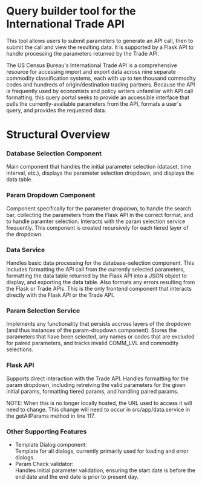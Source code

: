# Query builder tool for the International Trade API

This tool allows users to submit parameters to generate an API call, then to submit the call and view the resulting data. It is supported by a Flask API to handle processing the parameters returned by the Trade API.

The US Census Bureau's International Trade API is a comprehensive resource for accessing import and export data across nine separate commodity classification systems, each with up to ten thousand commodity codes and hundreds of origin/destination trading partners. Because the API is frequently used by economists and policy writers unfamiliar with API call formatting, this query portal seeks to provide an accessible interface that pulls the currently-avaliable parameters from the API, formats a user's query, and provides the requested data.

# Structural Overview

### Database Selection Component

Main component that handles the initial parameter selection (dataset, time interval, etc.), displays the parameter selection dropdown, and displays the data table.

### Param Dropdown Component

Component specifically for the parameter dropdown, to handle the search bar, collecting the parameters from the Flask API in the correct format, and to handle paramter selection. Interacts with the param selection service frequently. This component is created recursively for each tiered layer of the dropdown.

### Data Service

Handles basic data processing for the database-selection component. This includes formatting the API call from the currently selected parameters, formatting the data table returned by the Flask API into a JSON object to display, and exporting the data table. Also formats any errors resulting from the Flask or Trade APIs. This is the only frontend component that interacts directly with the Flask API or the Trade API.

### Param Selection Service

Implements any functionality that persists accross layers of the dropdown (and thus instances of the param-dropdown component). Stores the parameters that have been selected, any names or codes that are excluded for paired parameters, and tracks invalid COMM_LVL and commodity selections.

### Flask API

Supports direct interaction with the Trade API. Handles formatting for the param dropdown, including retreiving the valid parameters for the given initial params, formatting tiered params, and handling paired params.

NOTE: When this is no longer locally hosted, the URL used to access it will need to change. This change will need to occur in src/app/data.service in the getAllParams method in line 117.

### Other Supporting Features

- Template Dialog component:  
  Template for all dialogs, currently primarily used for loading and error dialogs.
- Param Check validator:  
  Handles initial parameter validation, ensuring the start date is before the end date and the end date is prior to present day.
